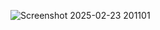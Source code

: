 ![Screenshot 2025-02-23 201101](https://github.com/user-attachments/assets/e430cdad-4f47-43d8-8b2d-7ec35c0db010)
